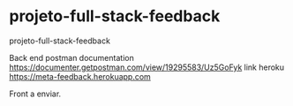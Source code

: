 # projeto-full-stack-feedback
projeto-full-stack-feedback

Back end
postman documentation
https://documenter.getpostman.com/view/19295583/Uz5GoFyk
link heroku
https://meta-feedback.herokuapp.com


Front a enviar. 
